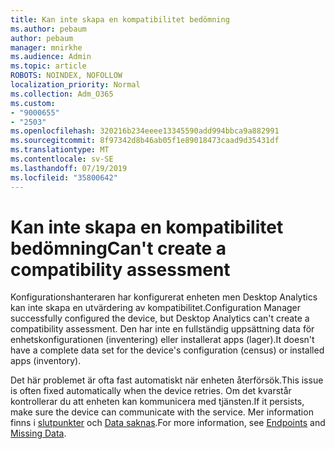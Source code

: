 ```yaml
---
title: Kan inte skapa en kompatibilitet bedömning
ms.author: pebaum
author: pebaum
manager: mnirkhe
ms.audience: Admin
ms.topic: article
ROBOTS: NOINDEX, NOFOLLOW
localization_priority: Normal
ms.collection: Adm_O365
ms.custom:
- "9000655"
- "2503"
ms.openlocfilehash: 320216b234eeee13345590add994bbca9a882991
ms.sourcegitcommit: 8f97342d8b46ab05f1e89018473caad9d35431df
ms.translationtype: MT
ms.contentlocale: sv-SE
ms.lasthandoff: 07/19/2019
ms.locfileid: "35800642"
---
```

# <a name="cant-create-a-compatibility-assessment"></a><span data-ttu-id="e7bdb-102">Kan inte skapa en kompatibilitet bedömning</span><span class="sxs-lookup"><span data-stu-id="e7bdb-102">Can't create a compatibility assessment</span></span>

<span data-ttu-id="e7bdb-103">Konfigurationshanteraren har konfigurerat enheten men Desktop Analytics kan inte skapa en utvärdering av kompatibilitet.</span><span class="sxs-lookup"><span data-stu-id="e7bdb-103">Configuration Manager successfully configured the device, but Desktop Analytics can't create a compatibility assessment.</span></span> <span data-ttu-id="e7bdb-104">Den har inte en fullständig uppsättning data för enhetskonfigurationen (inventering) eller installerat apps (lager).</span><span class="sxs-lookup"><span data-stu-id="e7bdb-104">It doesn't have a complete data set for the device's configuration (census) or installed apps (inventory).</span></span>

<span data-ttu-id="e7bdb-105">Det här problemet är ofta fast automatiskt när enheten återförsök.</span><span class="sxs-lookup"><span data-stu-id="e7bdb-105">This issue is often fixed automatically when the device retries.</span></span> <span data-ttu-id="e7bdb-106">Om det kvarstår kontrollerar du att enheten kan kommunicera med tjänsten.</span><span class="sxs-lookup"><span data-stu-id="e7bdb-106">If it persists, make sure the device can communicate with the service.</span></span> <span data-ttu-id="e7bdb-107">Mer information finns i [slutpunkter](https://docs.microsoft.com/sccm/desktop-analytics/enable-data-sharing#endpoints) och [Data saknas](https://docs.microsoft.com/sccm/desktop-analytics/monitor-connection-health#missing-data).</span><span class="sxs-lookup"><span data-stu-id="e7bdb-107">For more information, see [Endpoints](https://docs.microsoft.com/sccm/desktop-analytics/enable-data-sharing#endpoints) and [Missing Data](https://docs.microsoft.com/sccm/desktop-analytics/monitor-connection-health#missing-data).</span></span>
